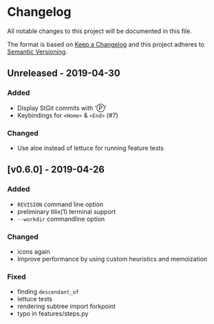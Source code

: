 # Changelog

All notable changes to this project will be documented in this file.

The format is based on [Keep a Changelog](http://keepachangelog.com/en/1.0.0/)
and this project adheres to [Semantic Versioning](http://semver.org/spec/v2.0.0.html).

## Unreleased - 2019-04-30

### Added

- Display StGit commits with ’Ⓟ’
- Keybindings for `<Home>` & `<End>` (#7)

### Changed

- Use aloe instead of lettuce for running feature tests

## [v0.6.0] - 2019-04-26

### Added

- `REVISION` command line option
- preliminary tilix(1) terminal support
- `--workdir` commandline option

### Changed

- icons again
- Improve performance by using custom heuristics and memoization

### Fixed

- finding `descendant_of`
- lettuce tests
- rendering subtree import forkpoint
- typo in features/steps.py
